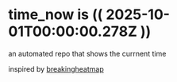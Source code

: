 # time_now is (( 2025-10-01T00:00:00.278Z ))

an automated repo that shows the currnent time

inspired by [breakingheatmap](https://github.com/breakingheatmap/breakingheatmap)